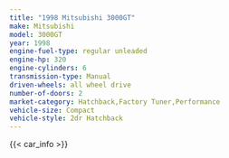 ```yaml
---
title: "1998 Mitsubishi 3000GT"
make: Mitsubishi
model: 3000GT
year: 1998
engine-fuel-type: regular unleaded
engine-hp: 320
engine-cylinders: 6
transmission-type: Manual
driven-wheels: all wheel drive
number-of-doors: 2
market-category: Hatchback,Factory Tuner,Performance
vehicle-size: Compact
vehicle-style: 2dr Hatchback
---
```


{{< car_info >}}
